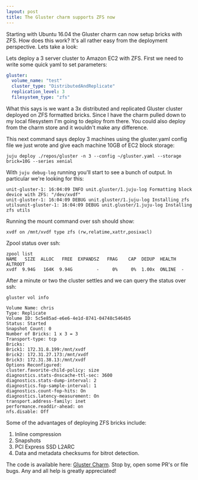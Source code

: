 ```yaml
---
layout: post
title: The Gluster charm supports ZFS now
---
```

Starting with Ubuntu 16.04 the Gluster charm can now setup bricks with ZFS.  How
does this work?  It's all rather easy from the deployment perspective.  Lets
take a look:

Lets deploy a 3 server cluster to Amazon EC2 with ZFS. First we need to write
some quick yaml to set parameters:
```yaml
gluster:
  volume_name: "test"
  cluster_type: "DistributedAndReplicate"
  replication_level: 3
  filesystem_type: "zfs"
```
What this says is we want a 3x distributed and replicated Gluster cluster
deployed on ZFS formatted bricks.
Since I have the charm pulled down to my local filesystem I'm going to deploy
from there.  You could also deploy from the charm store and it wouldn't make
any difference.

This next command says deploy 3 machines using the gluster.yaml config file
we just wrote and give each machine 10GB of EC2 block storage:
```
juju deploy ./repos/gluster -n 3 --config ~/gluster.yaml --storage brick=10G --series xenial
```
With `juju debug-log` running you'll start to see a bunch of output.  In
particular we're looking for this:
  ```
unit-gluster-1: 16:04:09 INFO unit.gluster/1.juju-log Formatting block device with ZFS: "/dev/xvdf"
unit-gluster-1: 16:04:09 DEBUG unit.gluster/1.juju-log Installing zfs utilsunit-gluster-1: 16:04:09 DEBUG unit.gluster/1.juju-log Installing zfs utils
  ```
Running the mount command over ssh should show:
```
xvdf on /mnt/xvdf type zfs (rw,relatime,xattr,posixacl)
```

Zpool status over ssh:
```
zpool list
NAME   SIZE  ALLOC   FREE  EXPANDSZ   FRAG    CAP  DEDUP  HEALTH  ALTROOT
xvdf  9.94G   164K  9.94G         -     0%     0%  1.00x  ONLINE  -
```

After a minute or two the cluster settles and we can query the status over ssh:
```
gluster vol info

Volume Name: chris
Type: Replicate
Volume ID: 5c5e85ad-e6e6-4e1d-8741-04748c5464b5
Status: Started
Snapshot Count: 0
Number of Bricks: 1 x 3 = 3
Transport-type: tcp
Bricks:
Brick1: 172.31.8.199:/mnt/xvdf
Brick2: 172.31.27.173:/mnt/xvdf
Brick3: 172.31.38.13:/mnt/xvdf
Options Reconfigured:
cluster.favorite-child-policy: size
diagnostics.stats-dnscache-ttl-sec: 3600
diagnostics.stats-dump-interval: 2
diagnostics.fop-sample-interval: 1
diagnostics.count-fop-hits: On
diagnostics.latency-measurement: On
transport.address-family: inet
performance.readdir-ahead: on
nfs.disable: Off
```

Some of the advantages of deploying ZFS bricks include:
  1. Inline compression
  2. Snapshots
  3. PCI Express SSD L2ARC
  4. Data and metadata checksums for bitrot detection.

The code is available here: [Gluster Charm](https://github.com/cholcombe973/gluster-charm). Stop by, open some PR's
or file bugs.  Any and all help is greatly appreciated!
